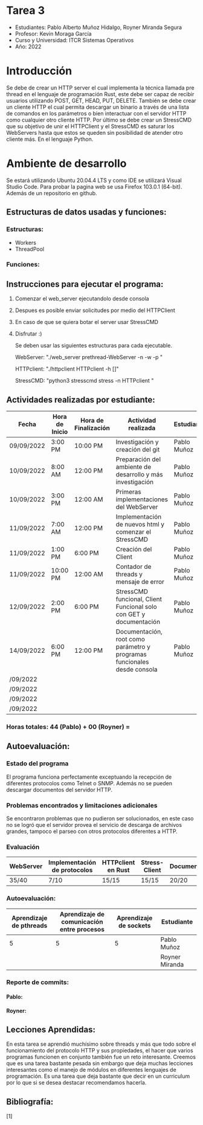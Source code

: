 ﻿# Tarea 3 
- Estudiantes: Pablo Alberto Muñoz Hidalgo, Royner Miranda Segura
- Profesor: Kevin Moraga García
- Curso y Universidad: ITCR Sistemas Operativos
- Año: 2022

# Introducción

Se debe de crear un HTTP server el cual implementa la técnica llamada pre thread en el lenguaje de programación Rust, este debe ser capaz de recibir usuarios utilizando POST, GET, HEAD, PUT, DELETE. También se debe crear un cliente HTTP el cual permita descargar un binario a través de una lista de comandos en los parámetros o bien interactuar con el servidor HTTP como cualquier otro cliente HTTP. Por último se debe crear un StressCMD que su
objetivo de unir el HTTPClient y el StressCMD es saturar los WebServers hasta que estos se queden sin posibilidad de atender otro cliente más. En el lenguaje Python.


# Ambiente de desarrollo
Se estará utilizando Ubuntu 20.04.4 LTS y como IDE se utilizará Visual Studio Code. Para probar la pagina web se usa Firefox 103.0.1 (64-bit). Además de un repositorio en github.

## Estructuras de datos usadas y funciones:
### Estructuras:

- Workers
- ThreadPool

### Funciones:



## Instrucciones para ejecutar el programa:

1. Comenzar el web_server ejecutandolo desde consola

2. Despues es posible enviar solicitudes por medio del HTTPClient

3. En caso de que se quiera botar el server usar StressCMD

4. Disfrutar :)

   Se deben usar las siguientes estructuras para cada ejecutable.

   WebServer: "./web_server prethread-WebServer -n <cantidad-hilos> -w <HTTP-root> -p <port>"

   HTTPclient: "./httpclient HTTPclient -h <host-a-conectar> [<lista-de-comandos-a-ejecutar>]"

   StressCMD: "python3 stresscmd stress -n <cantidad-hilos> HTTPclient <parametros del cliente>"

   

## Actividades realizadas por estudiante:
|Fecha|Hora de Inicio|Hora de Finalización|Actividad realizada|Estudiante|
|-----|----------|-------|-------|-----|
|09/09/2022|3:00 PM|10:00 PM| Investigación y creación del git                             | Pablo Muñoz |
|10/09/2022| 8:00 AM        | 12:00 PM             | Preparación del ambiente de desarrollo y más investigación   | Pablo Muñoz |
| 10/09/2022 | 3:00 PM        | 12:00 AM             | Primeras implementaciones del WebServer                      | Pablo Muñoz |
| 11/09/2022 | 7:00 AM        | 12:00 PM             | Implementación de nuevos html y comenzar el StressCMD        | Pablo Muñoz |
| 11/09/2022 | 1:00 PM        | 6:00 PM              | Creación del Client                                          | Pablo Muñoz |
| 11/09/2022 | 10:00 PM       | 12:00 AM             | Contador de threads y mensaje de error                       | Pablo Muñoz |
| 12/09/2022 | 2:00 PM        | 6:00 PM              | StressCMD funcional, Client Funcional solo con GET y documentación | Pablo Muñoz |
| 14/09/2022 | 6:00 PM | 12:00 PM | Documentación, root como parámetro y programas funcionales desde consola | Pablo Muñoz |
| /09/2022   |                |                      |                                                              |             |
| /09/2022   |                |                      |                                                              |             |
| /09/2022   |                |                      |                                                              |             |
| /09/2022   |                |                      |                                                              |             |

### Horas totales: 44 (Pablo) + 00 (Royner) =

## Autoevaluación:
### Estado del programa

El programa funciona perfectamente exceptuando la recepción de diferentes protocolos como Telnet o SNMP. Además no se pueden descargar documentos del servidor HTTP.

### Problemas encontrados y limitaciones adicionales

Se encontraron problemas que no pudieron ser solucionados, en este caso no se logró que el servidor provea el servicio de descarga de archivos grandes, tampoco el parseo con otros protocolos diferentes a HTTP.


### Evaluación
|WebServer|Implementación de protocolos| HTTPclient en Rust |Stress-Client|Documentación|Kick-off|
|-----|------|------|------|------|------|
|35/40|7/10|15/15|15/15|20/20|5/5|
### Autoevaluación:
|Aprendizaje de pthreads|Aprendizaje de comunicación entre procesos| Aprendizaje de sockets |Estudiante|
|-----|------|------|------|
|5| 5                                          | 5                      | Pablo Muñoz    |
||                                            |                        | Royner Miranda |



### Reporte de commits:
#### Pablo:
#### Royner:



## Lecciones Aprendidas:

En esta tarea se aprendió muchísimo sobre threads y más que todo sobre el funcionamiento del protocolo HTTP y sus propiedades, el hacer que varios programas funcionen en conjunto también fue un reto interesante. Creemos que es una tarea bastante pesada sin embargo que deja muchas lecciones interesantes como el manejo de módulos en diferentes lenguajes de programación. Es una tarea que deja bastante que decir en un curriculum por lo que si se desea destacar recomendamos hacerla.



## Bibliografía:

[1] 	
